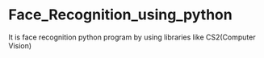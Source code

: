 # Face_Recognition_using_python
It is face recognition python program by using libraries like CS2(Computer Vision)  
